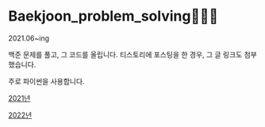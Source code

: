 # Baekjoon_problem_solving🌱🌹🌳

2021.06~ing

백준 문제를 풀고, 그 코드를 올립니다. 티스토리에 포스팅을 한 경우, 그 글 링크도 첨부했습니다.

주로 파이썬을 사용합니다.

[2021년](problem_lists/2021.md)

[2022년](problem_lists/2022.md)

